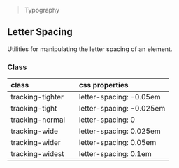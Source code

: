 > Typography

## Letter Spacing

Utilities for manipulating the letter spacing of an element.

### Class

| class |   | css properties |
|:--|:--|:--|
| tracking-tighter |  | letter-spacing: -0.05em |
| tracking-tight |  | letter-spacing: -0.025em |
| tracking-normal |  | letter-spacing: 0 |
| tracking-wide |  | letter-spacing: 0.025em |
| tracking-wider |  | letter-spacing: 0.05em |
| tracking-widest |  | letter-spacing: 0.1em |
